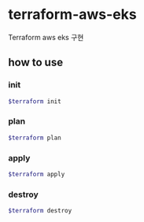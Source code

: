# terraform-aws-eks

Terraform aws eks 구현






## how to use

### init
```bash
$terraform init
```

### plan
```bash
$terraform plan
```

### apply
```bash
$terraform apply
```

### destroy
```bash
$terraform destroy
```